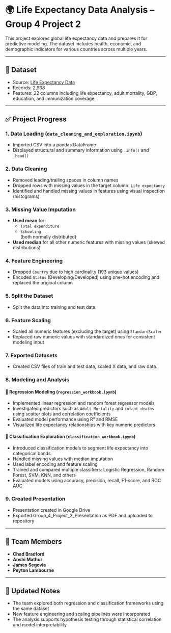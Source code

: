# 🌍 Life Expectancy Data Analysis – Group 4 Project 2

This project explores global life expectancy data and prepares it for predictive modeling. The dataset includes health, economic, and demographic indicators for various countries across multiple years.

---

## 📁 Dataset

- Source: [Life Expectancy Data](https://www.kaggle.com/datasets/kumarajarshi/life-expectancy-who)
- Records: 2,938
- Features: 22 columns including life expectancy, adult mortality, GDP, education, and immunization coverage.

---

## ✅ Project Progress

### 1. **Data Loading** (`data_cleaning_and_exploration.ipynb`)
- Imported CSV into a pandas DataFrame
- Displayed structural and summary information using `.info()` and `.head()`

### 2. **Data Cleaning**
- Removed leading/trailing spaces in column names
- Dropped rows with missing values in the target column: `Life expectancy`
- Identified and handled missing values in features using visual inspection (histograms)

### 3. **Missing Value Imputation**
- **Used mean** for:
  - `Total expenditure`
  - `Schooling`  
  (both normally distributed)
- **Used median** for all other numeric features with missing values (skewed distributions)

### 4. **Feature Engineering**
- Dropped `Country` due to high cardinality (193 unique values)
- Encoded `Status` (Developing/Developed) using one-hot encoding and replaced the original column

### 5. **Split the Dataset**
- Split the data into training and test data.

### 6. **Feature Scaling**
- Scaled all numeric features (excluding the target) using `StandardScaler`
- Replaced raw numeric values with standardized ones for consistent modeling input

### 7. **Exported Datasets**
- Created CSV files of train and test data, scaled X data, and raw data. 

### 8. **Modeling and Analysis**
#### 🔢 Regression Modeling (`regression_workbook.ipynb`)
- Implemented linear regression and random forest regressor models
- Investigated predictors such as `Adult Mortality` and `infant deaths` using scatter plots and correlation coefficients
- Evaluated model performance using R² and RMSE
- Visualized life expectancy relationships with key numeric predictors

#### 🧠 Classification Exploration (`classification_workbook.ipynb`)
- Introduced classification models to segment life expectancy into categorical bands
- Handled missing values with median imputation
- Used label encoding and feature scaling
- Trained and compared multiple classifiers: Logistic Regression, Random Forest, SVM, KNN, and others
- Evaluated models using accuracy, precision, recall, F1-score, and ROC AUC

### 9. **Created Presentation**
- Presentation created in Google Drive
- Exported Group_4_Project_2_Presentation as PDF and uploaded to repository

---

## 👥 Team Members

- **Chad Bradford**
- **Anshi Mathur**
- **James Segovia**
- **Peyton Lambourne**


---

## 📌 Updated Notes

- The team explored both regression and classification frameworks using the same dataset
- New feature engineering and scaling pipelines were incorporated
- The analysis supports hypothesis testing through statistical correlation and model interpretability
